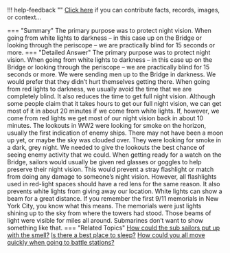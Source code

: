 !!! help-feedback ""
    <a href="/feedback/" data-feedback-link>Click here</a>
    if you can contribute facts, records, images, or context…

<a id="summary"></a>
=== "Summary"
    The primary purpose was to protect night vision. When going from white lights to darkness – in this case up on the Bridge or looking through the periscope – we are practically blind for 15 seconds or more.
=== "Detailed Answer"
    The primary purpose was to protect night vision. When going from white lights to darkness – in this case up on the Bridge or looking through the periscope – we are practically blind for 15 seconds or more. We were sending men up to the Bridge in darkness. We would prefer that they didn’t hurt themselves getting there. When going from red lights to darkness, we usually avoid the time that we are completely blind.
    It also reduces the time to get full night vision. Although some people claim that it takes hours to get our full night vision, we can get most of it in about 20 minutes if we come from white lights. If, however, we come from red lights we get most of our night vision back in about 10 minutes.
    The lookouts in WW2 were looking for smoke on the horizon, usually the first indication of enemy ships. There may not have been a moon up yet, or maybe the sky was clouded over. They were looking for smoke in a dark, grey night. We needed to give the lookouts the best chance of seeing enemy activity that we could.
    When getting ready for a watch on the Bridge, sailors would usually be given red glasses or goggles to help preserve their night vision. This would prevent a stray flashlight or match from doing any damage to someone’s night vision. However, all flashlights used in red-light spaces should have a red lens for the same reason.
    It also prevents white lights from giving away our location. White lights can show a beam for a great distance. If you remember the first 9/11 memorials in New York City, you know what this means. The memorials were just lights shining up to the sky from where the towers had stood. Those beams of light were visible for miles all around. Submarines don’t want to show something like that.
=== "Related Topics"
    [How could the sub sailors put up with the smell?](how-could-the-sub-sailors-put-up-with-the-smell.md#summary)
    [Is there a best place to sleep?](is-there-a-best-place-to-sleep.md#summary)
    [How could you all move quickly when going to battle stations?](how-could-you-all-move-quickly-when-going-to-battle-stations.md#summary)
